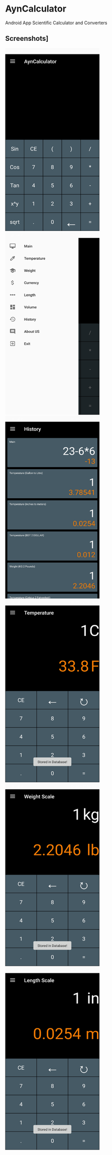# AynCalculator
 Android App Scientific Calculator and Converters
## Screenshots]
<img src="Screenshots/Screenshot_1.jpg" width="300" height="580"/> <img src="Screenshots/Screenshot_2.jpg" width="300" height="580"/>
<img src="Screenshots/Screenshot_10.jpg" width="300" height="580"/> <img src="Screenshots/Screenshot_3.jpg" width="300" height="580"/>
<img src="Screenshots/Screenshot_5.jpg" width="300" height="580"/> <img src="Screenshots/Screenshot_8.jpg" width="300" height="580"/>
